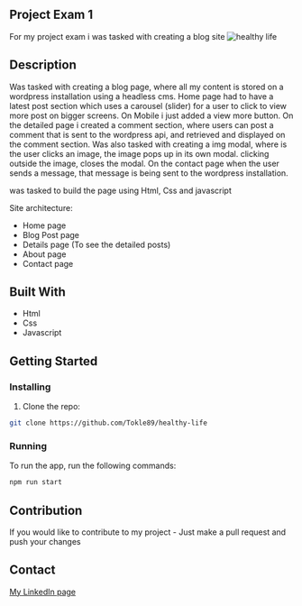 ## Project Exam 1

For my project exam i was tasked with creating a blog site
![healthy life](https://github.com/Noroff-FEU-Assignments/project-exam-1-Tokle89/assets/94007467/e5b83031-a0df-4ff6-b04f-846064ad3b07)

## Description

Was tasked with creating a blog page, where all my content is stored on a wordpress installation using a headless cms.
Home page had to have a latest post section which uses a carousel (slider) for a user to click to view more post on bigger screens. On Mobile i just added a view more button.
On the detailed page i created a comment section, where users can post a comment that is sent to the wordpress api, and retrieved and displayed on the comment section.
Was also tasked with creating a img modal, where is the user clicks an image, the image pops up in its own modal. clicking outside the image, closes the modal.
On the contact page when the user sends a message, that message is being sent to the wordpress installation.

was tasked to build the page using Html, Css and javascript

Site architecture:

- Home page
- Blog Post page
- Details page (To see the detailed posts)
- About page
- Contact page

## Built With

- Html
- Css
- Javascript

## Getting Started

### Installing

1. Clone the repo:

```bash
git clone https://github.com/Tokle89/healthy-life
```

### Running

To run the app, run the following commands:

```bash
npm run start
```

## Contribution

If you would like to contribute to my project - Just make a pull request and push your changes

## Contact

[My LinkedIn page](https://www.linkedin.com/in/fredrik-tokle-0994a023b/)
